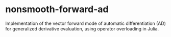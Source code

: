 # nonsmooth-forward-ad
Implementation of the vector forward mode of automatic differentiation (AD) for generalized derivative evaluation, using operator overloading in Julia.
